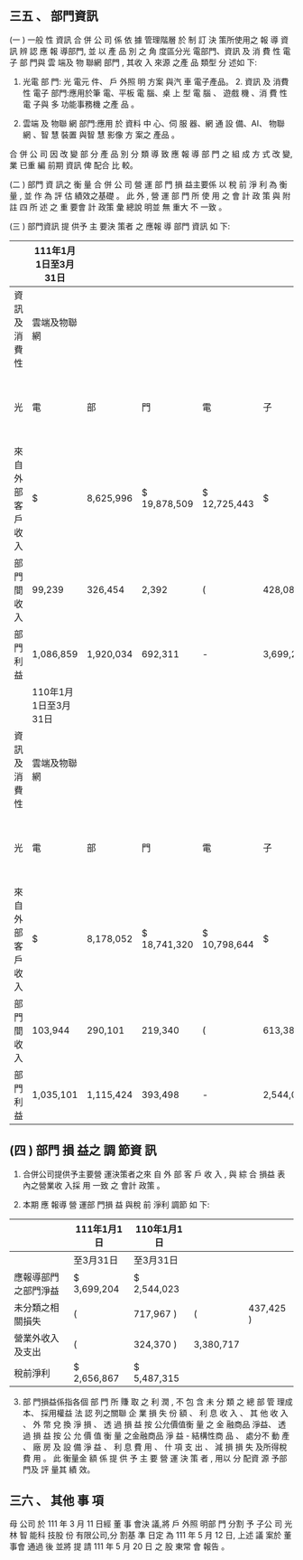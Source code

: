 
## 三五 、 部門資訊

(一 ) 一般 性 資訊 合 併 公 司 係 依 據 管理階層 於 制 訂 決 策所使用之 報 導 資 訊 辨 認 應 報 導部門, 並 以 產 品 別 之 角 度區分光 電部門、資訊 及 消 費 性 電 子 部 門與 雲 端及 物 聯網 部門 , 其收 入 來源 之產 品 類型 分 述如 下:
1. 光電 部 門: 光 電元 件、 戶 外照 明 方案 與汽 車 電子產品。 2. 資訊 及 消費 性 電子 部門:應用於筆 電、平板 電 腦、桌 上 型 電 腦 、
遊戲 機 、消 費 性電 子與 多 功能事務機 之產 品 。

3. 雲端 及 物聯 網 部門:應用 於 資料 中 心、伺 服 器、網 通 設 備、AI、
物聯 網 、智 慧 裝置 與智 慧 影像 方 案之 產品 。

合 併 公 司 因 改 變 部 分 產 品 別 分 類 導 致 應 報 導 部 門 之 組 成 方 式 改 變, 業 已重 編 前期 資訊 俾 配合 比 較。

(二 ) 部門 資 訊之 衡 量 合 併 公 司 營 運 部 門 損 益主要係 以 稅 前 淨 利 為 衡 量 , 並 作 為 評 估 績效之基礎 。 此 外 , 營 運 部 門 所 使 用 之 會 計 政 策 與 附 註 四 所 述 之 重 要會 計 政策 彙 總說 明並 無 重大 不 一致 。

(三 ) 部門資訊 提 供予 主 要決 策者 之 應報 導 部門 資訊 如 下:

|                   | 111年1月1日至3月31日   |           |              |              |           |    |              |    |    |            |    |    |
|-------------------|------------------------|-----------|--------------|--------------|-----------|----|--------------|----|----|------------|----|----|
| 資訊及消費性      | 雲端及物聯網           |           |              |              |           |    |              |    |    |            |    |    |
| 光                | 電                     | 部        | 門           | 電           | 子        | 部 | 門           | 部 | 門 | 調節與銷除 | 合 | 計 |
| 來自外部客戶 收入 | $                      | 8,625,996 | $ 19,878,509 | $ 12,725,443 | $         | -  | $ 41,229,948 |    |    |            |    |    |
| 部門間收入        | 99,239                 | 326,454   | 2,392        | (            | 428,085 ) | -  |              |    |    |            |    |    |
| 部門利益          | 1,086,859              | 1,920,034 | 692,311      | -            | 3,699,204 |    |              |    |    |            |    |    |
|                   | 110年1月1日至3月31日   |           |              |              |           |    |              |    |    |            |    |    |
| 資訊及消費性      | 雲端及物聯網           |           |              |              |           |    |              |    |    |            |    |    |
| 光                | 電                     | 部        | 門           | 電           | 子        | 部 | 門           | 部 | 門 | 調節與銷除 | 合 | 計 |
| 來自外部客戶 收入 | $                      | 8,178,052 | $ 18,741,320 | $ 10,798,644 | $         | -  | $ 37,718,016 |    |    |            |    |    |
| 部門間收入        | 103,944                | 290,101   | 219,340      | (            | 613,385 ) | -  |              |    |    |            |    |    |
| 部門利益          | 1,035,101              | 1,115,424 | 393,498      | -            | 2,544,023 |    |              |    |    |            |    |    |

## (四 ) 部門 損 益之 調 節資 訊

1. 合併公司提供予主要營 運決策者之來 自 外 部 客 戶 收 入 , 與 綜 合 損益 表 內之營業收 入採 用 一致 之 會計 政策 。

2. 本期 應 報導 營 運部 門損 益 與稅 前 淨利 調節 如 下:

|                      | 111年1月1日   | 110年1月1日   |           |           |
|----------------------|---------------|---------------|-----------|-----------|
|                      | 至3月31日     | 至3月31日     |           |           |
| 應報導部門之部門淨益 | $ 3,699,204   | $ 2,544,023   |           |           |
| 未分類之相關損失     | (             | 717,967 )     | (         | 437,425 ) |
| 營業外收入及支出     | (             | 324,370 )     | 3,380,717 |           |
| 稅前淨利             | $ 2,656,867   | $ 5,487,315   |           |           |

3. 部 門損益係指各個 部 門 所 賺 取 之 利 潤 , 不 包 含 未 分 類 之 總 部 管 理成本、 採用權益 法 認 列之關聯 企 業 損 失 份 額 、 利 息 收 入 、 其 他 收 入 、 外 幣 兌 換 淨 損 、 透 過 損 益 按 公允價值衡 量 之 金 融商品 淨益、 透 過 損 益 按 公 允 價 值 衡 量 之金融商品 淨 益 - 結構性商 品 、 處分不 動 產 、 廠 房 及 設 備 淨 益 、 利 息 費 用 、 什 項 支 出 、 減 損 損 失 及所得稅費 用 。 此 衡量金 額 係 提 供 予 主 要 營 運 決 策 者 , 用以 分 配資 源 予部 門及 評 量其 績 效。

## 三六 、 其他 事 項

 母 公司 於 111 年 3 月 11 日經 董 事 會決 議,將 戶 外照 明部 門 分割 予 子公 司 光林 智 能科 技股 份 有限公司,分 割基 準 日定 為 111 年 5 月 12 日, 上述 議 案於 董 事會 通過 後 並將 提 請 111 年 5 月 20 日 之 股 東常 會 報告 。
